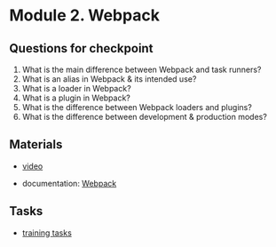 # Module 2. Webpack

## Questions for checkpoint

1. What is the main difference between Webpack and task runners?
2. What is an alias in Webpack & its intended use?
3. What is a loader in Webpack?
4. What is a plugin in Webpack?
5. What is the difference between Webpack loaders and plugins?
6. What is the difference between development & production modes?


## Materials

- [video](https://github.com/alex-trofimova/short-track-next-gen/blob/main/2-webpack/video-info/video-info.md)

- documentation: [Webpack](https://webpack.js.org/concepts/)
    

## Tasks

- [training tasks](https://github.com/alex-trofimova/short-track-next-gen/blob/main/2-webpack/training-tasks/webpack-tasks.md)